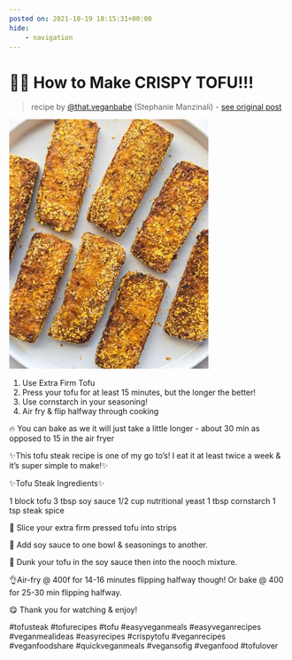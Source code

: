 ```yaml
---
posted on: 2021-10-19 18:15:31+00:00
hide:
    - navigation
---
```


# 🙌😍 How to Make CRISPY TOFU!!! 

> recipe by [@that.veganbabe](https://www.instagram.com/that.veganbabe/) 
(Stephanie Manzinali) - [see original post](https://instagram.com/p/CVODo7VMMY8)

![](../img/that.veganbabe_19-10-2021_1810.png)


1. Use Extra Firm Tofu
2. Press your tofu for at least 15 minutes, but the longer the better!
3. Use cornstarch in your seasoning!
4. Air fry & flip halfway through cooking

🔥 You can bake as we it will just take a little longer - about 30 min as opposed to 15 in the air fryer

✨This tofu steak recipe is one of my go to’s! I eat it at least twice a week & it’s super simple to make!✨

✨Tofu Steak Ingredients✨

1 block tofu
3 tbsp soy sauce
1/2 cup nutritional yeast
1 tbsp cornstarch
1 tsp steak spice

🔪 Slice your extra firm pressed tofu into strips

🧄 Add soy sauce to one bowl & seasonings to another.

🥣 Dunk your tofu in the soy sauce then into the nooch mixture.

👌Air-fry @ 400f for 14-16 minutes flipping halfway though! Or bake @ 400 for 25-30 min flipping halfway.

😋 Thank you for watching & enjoy! 

\#tofusteak \#tofurecipes \#tofu \#easyveganmeals \#easyveganrecipes \#veganmealideas \#easyrecipes \#crispytofu \#veganrecipes \#veganfoodshare \#quickveganmeals \#vegansofig \#veganfood \#tofulover 